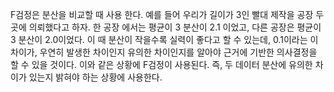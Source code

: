 F검정은 분산을 비교할 때 사용 한다.
예를 들어 우리가 길이가 3인 빨대 제작을 공장 두 곳에 의뢰했다고 하자. 한 공장 에서는 평균이 3 분산이 2.1 이었고, 다른 공장은 평균이 3 분산이 2.0이었다. 이 때 분산이 작을수록 실력이 좋다고 할 수 있는데, 0.1이라는 이 차이가, 우연히 발생한 차이인지 유의한 차이인지를 알아야 근거에 기반한 의사결정을 할 수 있을 것이다. 이와 같은 상황에 F검정이 사용된다. 즉, 두 데이터 분산에 유의한 차이가 있는지 밝혀야 하는 상황에 사용한다.

